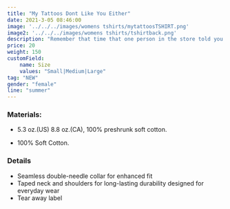 ```yaml
---
title: "My Tattoos Dont Like You Either"
date: 2021-3-05 08:46:00
image: '../../../images/womens tshirts/mytattoosTSHIRT.png'
image2: '../../../images/womens tshirts/tshirtback.png'
description: "Remember that time that one person in the store told you this? Well now you can let them know how your tattoos feel about it!"
price: 20
weight: 150
customField:
    name: Size
    values: "Small|Medium|Large"
tag: "NEW"
gender: "female"
line: "summer"
---
```


### Materials:  

- 5.3 oz.(US) 8.8 oz.(CA), 100% preshrunk soft cotton.

- 100% Soft Cotton.

### Details 

- Seamless double-needle collar for enhanced fit
- Taped neck and shoulders for long-lasting durability designed for everyday wear
- Tear away label



